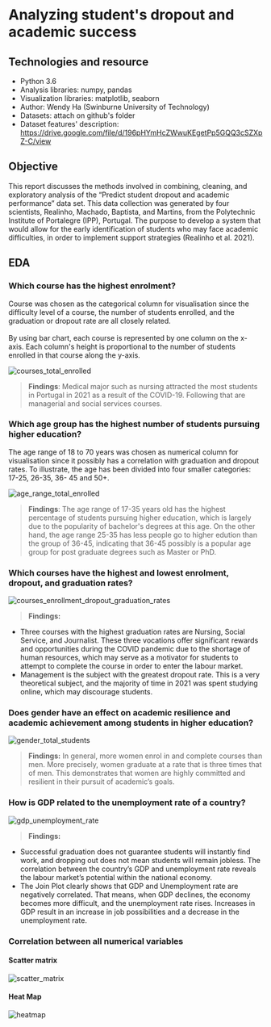 # Analyzing student's dropout and academic success
## Technologies and resource
- Python 3.6
- Analysis libraries: numpy, pandas
- Visualization libraries: matplotlib, seaborn
- Author: Wendy Ha (Swinburne University of Technology)
- Datasets: attach on github's folder
- Dataset features' description: https://drive.google.com/file/d/196pHYmHcZWwuKEgetPp5GQQ3cSZXpZ-C/view
## Objective
This report discusses the methods involved in combining, cleaning, and exploratory analysis of the “Predict student dropout and academic performance” data set. This data collection was generated by four scientists, Realinho, Machado, Baptista, and Martins, from the Polytechnic Institute of Portalegre (IPP), Portugal. The purpose to develop a system that would allow for the early identification of students who may face academic difficulties, in order to implement support strategies (Realinho et al. 2021).
## EDA
### Which course has the highest enrolment?
Course was chosen as the categorical column for visualisation since the difficulty level of a course, the number of students enrolled, and the graduation or dropout rate are all closely related.
<br/><br/>
By using bar chart, each course is represented by one column on the x-axis. Each column's height is proportional to the number of students enrolled in that course along the y-axis.

![courses_total_enrolled](charts/courses_total_enrolled.png)
>**Findings**: Medical major such as nursing attracted the most students in Portugal in 2021 as a result of the COVID-19. Following that are managerial and social services courses.

### Which age group has the highest number of students pursuing higher education?
The age range of 18 to 70 years was chosen as numerical column for visualisation since it possibly has a correlation with graduation and dropout rates. To illustrate, the age has been divided into four smaller categories: 17-25, 26-35, 36- 45 and 50+.

![age_range_total_enrolled](charts/age_range_total_enrolled.png)
>**Findings**: The age range of 17-35 years old has the highest percentage of students pursuing higher education, which is largely due to the popularity of bachelor's degrees at this age. On the other hand, the age range 25-35 has less people go to higher edution than the group of 36-45, indicating that 36-45 possibly is a popular age group for post graduate degrees such as Master or PhD.

### Which courses have the highest and lowest enrolment, dropout, and graduation rates?

![courses_enrollment_dropout_graduation_rates](charts/courses_enrollment_dropout_graduation_rates.png)
>**Findings:**
- Three courses with the highest graduation rates are Nursing, Social Service, and Journalist.
These three vocations offer significant rewards and opportunities during the COVID pandemic due to the shortage of human resources, which may serve as a motivator for students to attempt to complete the course in order to enter the labour market.
- Management is the subject with the greatest dropout rate. This is a very theoretical subject, and the majority of time in 2021 was spent studying online, which may discourage students.

### Does gender have an effect on academic resilience and academic achievement among students in higher education?

![gender_total_students](charts/gender_total_students.png)
>**Findings:** In general, more women enrol in and complete courses than men. More precisely, women graduate at a rate that is three times that of men. This demonstrates that women are highly committed and resilient in their pursuit of academic’s goals.

### How is GDP related to the unemployment rate of a country?

![gdp_unemployment_rate](charts/gdp_unemployment_rate.png)
>**Findings:**
- Successful graduation does not guarantee students will instantly find work, and dropping out does not mean students will remain jobless. The correlation between the country’s GDP and unemployment rate reveals the labour market’s potential within the national economy.
- The Join Plot clearly shows that GDP and Unemployment rate are negatively correlated. That means, when GDP declines, the economy becomes more difficult, and the unemployment rate rises. Increases in GDP result in an increase in job possibilities and a decrease in the unemployment rate.

### Correlation between all numerical variables 
#### Scatter matrix

![scatter_matrix](charts/scatter_matrix.png)
#### Heat Map

![heatmap](charts/heatmap.png)
